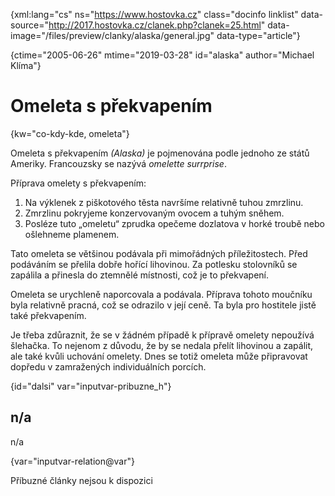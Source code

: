 
{xml:lang="cs" ns="https://www.hostovka.cz" class="docinfo linklist" data-source="http://2017.hostovka.cz/clanek.php?clanek=25.html" data-image="/files/preview/clanky/alaska/general.jpg" data-type="article"}

{ctime="2005-06-26" mtime="2019-03-28" id="alaska" author="Michael Klíma"}

# Omeleta s překvapením

<!-- generated attribute kw by user_udpatekw.sh on 2020-05-07, do not edit -->

{kw="co-kdy-kde, omeleta"}

Omeleta s překvapením _(Alaska)_ je pojmenována podle jednoho ze států Ameriky. Francouzsky se nazývá _omelette surrprise_.

Příprava omelety s překvapením:

  1. Na výklenek z piškotového těsta navršíme relativně tuhou zmrzlinu.
  2. Zmrzlinu pokryjeme konzervovaným ovocem a tuhým sněhem.
  3. Posléze tuto „omeletu“ zprudka opečeme dozlatova v horké troubě nebo ošlehneme plamenem.

Tato omeleta se většinou podávala při mimořádných příležitostech. Před podáváním se přelila dobře hořící lihovinou. Za potlesku stolovníků se zapálila a přinesla do ztemnělé místnosti, což je to překvapení.

Omeleta se urychleně naporcovala a podávala. Příprava tohoto moučníku byla relativně pracná, což se odrazilo v její ceně. Ta byla pro hostitele jistě také překvapením.

Je třeba zdůraznit, že se v žádném případě k přípravě omelety nepoužívá šlehačka. To nejenom z důvodu, že by se nedala přelít lihovinou a zapálit, ale také kvůli uchování omelety. Dnes se totiž omeleta může připravovat dopředu v zamražených individuálních porcích.

{id="dalsi" var="inputvar-pribuzne_h"}

## n/a

n/a

{var="inputvar-relation@var"}

Příbuzné články nejsou k dispozici

